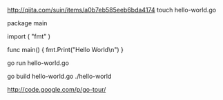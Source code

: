 
http://qiita.com/suin/items/a0b7eb585eeb6bda4174
touch hello-world.go

package main

import (
    "fmt"
)

func main() {
    fmt.Print("Hello World\n")
}

go run hello-world.go

go build hello-world.go
./hello-world

http://code.google.com/p/go-tour/
